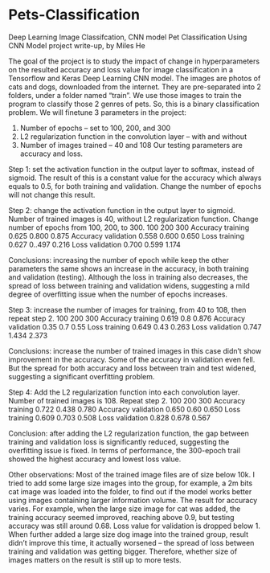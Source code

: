 # Pets-Classification
Deep Learning Image Classifcation, CNN model
Pet Classification Using CNN Model
project write-up, by Miles He

The goal of the project is to study the impact of change in hyperparameters on the resulted accuracy and loss value for image classification in a Tensorflow and Keras Deep Learning CNN model.
The images are photos of cats and dogs, downloaded from the internet. They are pre-separated into 2 folders, under a folder named “train”. We use those images to train the program to classify those 2 genres of pets. So, this is a binary classification problem. 
We will finetune 3 parameters in the project: 
1.	Number of epochs – set to 100, 200, and 300 
2.	L2 regularization function in the convolution layer – with and without
3.	Number of images trained – 40 and 108
Our testing parameters are accuracy and loss.

Step 1: set the activation function in the output layer to softmax, instead of sigmoid. 
The result of this is a constant value for the accuracy which always equals to 0.5, for both training and validation. Change the number of epochs will not change this result. 

Step 2: change the activation function in the output layer to sigmoid. Number of trained images is 40, without L2 regularization function. Change number of epochs from 100, 200, to 300. 
	100	200	300
Accuracy training	0.625	0.800	0.875
Accuracy validation	0.558	0.600	0.650
Loss training	0.627	0..497	0.216
Loss validation	0.700	0.599	1.174

Conclusions: increasing the number of epoch while keep the other parameters the same shows an increase in the accuracy, in both training and validation (testing). Although the loss in training also decreases, the spread of loss between training and validation widens, suggesting a mild degree of overfitting issue when the number of epochs increases.
 
Step 3: increase the number of images for training, from 40 to 108, then repeat step 2. 
	100	200	300
Accuracy training	0.619	0.8	0.876
Accuracy validation	0.35	0.7	0.55
Loss training	0.649	0.43	0.263
Loss validation	0.747	1.434	2.373

Conclusions: increase the number of trained images in this case didn’t show improvement in the accuracy. Some of the accuracy in validation even fell. But the spread for both accuracy and loss between train and test widened, suggesting a significant overfitting problem. 

Step 4: Add the L2 regularization function into each convolution layer. Number of trained images is 108. Repeat step 2. 
	100	200	300
Accuracy training	0.722	0.438	0.780
Accuracy validation	0.650	0.60	0.650
Loss training	0.609	0.703	0.508
Loss validation	0.828	0.678	0.567

Conclusion: after adding the L2 regularization function, the gap between training and validation loss is significantly reduced, suggesting the overfitting issue is fixed. In terms of performance, the 300-epoch trail showed the highest accuracy and lowest loss value.

Other observations: 
Most of the trained image files are of size below 10k. I tried to add some large size images into the group, for example, a 2m bits cat image was loaded into the folder, to find out if the model works better using images containing larger information volume. The result for accuracy varies. For example, when the large size image for cat was added, the training accuracy seemed improved, reaching above 0.9, but testing accuracy was still around 0.68. Loss value for validation is dropped below 1. 
When further added a large size dog image into the trained group, result didn’t improve this time, it actually worsened – the spread of loss between training and validation was getting bigger. 
Therefore, whether size of images matters on the result is still up to more tests. 
 

